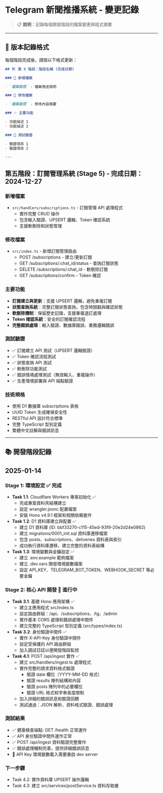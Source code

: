 # Telegram 新聞推播系統 - 變更記錄

> 📋 **說明**：記錄每個開發階段的檔案變更與程式摘要

---

## 📝 版本記錄格式

每個階段完成後，請按以下格式更新：

```markdown
## 🏗️ 第 X 階段：階段名稱 (完成日期)

### 📁 新增檔案

- `檔案路徑` - 檔案用途說明

### 🔧 修改檔案

- `檔案路徑` - 修改內容摘要

### ✨ 主要功能

- 功能描述 1
- 功能描述 2

### 🧪 測試驗證

- 驗證項目 1
- 驗證項目 2

---
```

## 第五階段：訂閱管理系統 (Stage 5) - 完成日期：2024-12-27

### 新增檔案

- `src/handlers/subscriptions.ts` - 訂閱管理 API 處理程式
  - 實作完整 CRUD 操作
  - 包含輸入驗證、UPSERT 邏輯、Token 確認系統
  - 支援軟刪除和狀態管理

### 修改檔案

- `src/index.ts` - 新增訂閱管理路由
  - POST /subscriptions - 建立/更新訂閱
  - GET /subscriptions/:chat_id/status - 查詢訂閱狀態
  - DELETE /subscriptions/:chat_id - 軟刪除訂閱
  - GET /subscriptions/confirm - Token 確認

### 主要功能

- **訂閱建立與更新**：支援 UPSERT 邏輯，避免重複訂閱
- **狀態查詢系統**：完整訂閱狀態查詢，包含時間戳與確認狀態
- **軟刪除機制**：保留歷史記錄，支援重複退訂處理
- **Token 確認系統**：安全的訂閱確認流程
- **完整錯誤處理**：輸入驗證、數據庫錯誤、業務邏輯錯誤

### 測試驗證

- ✅ 訂閱建立 API 測試（UPSERT 邏輯驗證）
- ✅ Token 確認流程測試
- ✅ 狀態查詢 API 測試
- ✅ 軟刪除功能測試
- ✅ 錯誤情境處理測試（無效輸入、重複操作）
- ✅ 生產環境部署與 API 端點驗證

### 技術規格

- 使用 D1 數據庫 subscriptions 表格
- UUID Token 生成確保安全性
- RESTful API 設計符合標準
- 完整 TypeScript 型別定義
- 繁體中文註解與錯誤訊息

---

## 📚 開發階段記錄

## 2025-01-14

### Stage 1: 環境設定 ✅ 完成

- **Task 1.1**: Cloudflare Workers 專案初始化 ✅
  - 完成專案資料夾結構建立
  - 設定 wrangler.jsonc 配置檔案
  - 安裝 Hono v4.9.1 框架和相關依賴套件
- **Task 1.2**: D1 資料庫建立與配置 ✅
  - 建立 D1 資料庫 (ID: bbf33270-c115-45ed-93f9-20e2d24e0862)
  - 建立 migrations/0001_init.sql 資料庫遷移檔案
  - 包含 posts、subscriptions、deliveries 資料表與索引
  - 成功執行資料庫遷移，建立完整的資料表結構
- **Task 1.3**: 環境變數與金鑰設定 ✅
  - 建立 .env.example 範例檔案
  - 建立 .dev.vars 開發環境變數檔案
  - 設定 API_KEY、TELEGRAM_BOT_TOKEN、WEBHOOK_SECRET 等必要金鑰

### Stage 2: 核心 API 開發 🚧 進行中

- **Task 3.1**: 基礎 Hono 應用架構 ✅
  - 建立主應用程式 src/index.ts
  - 設定路由群組：/api、/subscriptions、/tg、/admin
  - 實作基本 CORS 處理和錯誤處理中間件
  - 建立完整的 TypeScript 型別定義 (src/types/index.ts)
- **Task 3.2**: 身份驗證中間件 ✅
  - 實作 X-API-Key 身份驗證中間件
  - 設定受保護的 API 路由群組
  - 加入調試日誌以便開發階段監控
- **Task 4.1**: POST /api/ingest 實作 ✅
  - 建立 src/handlers/ingest.ts 處理程式
  - 實作完整的請求資料格式驗證
    - 驗證 date 欄位（YYYY-MM-DD 格式）
    - 驗證 results 陣列結構和內容
    - 驗證 posts 陣列中的必要欄位
    - 驗證 URL 格式和字串長度限制
  - 加入詳細的錯誤訊息和驗證回饋
  - 測試通過：JSON 解析、資料格式驗證、錯誤處理

### 測試結果

- ✅ 健康檢查端點: GET /health 正常運作
- ✅ API 身份驗證中間件運作正常
- ✅ POST /api/ingest 資料驗證完整實作
- ✅ 錯誤處理機制完善，提供詳細錯誤訊息
- 🔄 API Key 環境變數載入需要重啟 dev server

### 下一步驟

- Task 4.2: 實作資料庫 UPSERT 操作邏輯
- Task 4.3: 建立 src/services/postService.ts 資料存取層
